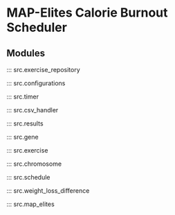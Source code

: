 # MAP-Elites Calorie Burnout Scheduler

## Modules

::: src.exercise_repository

::: src.configurations

::: src.timer

::: src.csv_handler

::: src.results

::: src.gene

::: src.exercise

::: src.chromosome

::: src.schedule

::: src.weight_loss_difference

::: src.map_elites